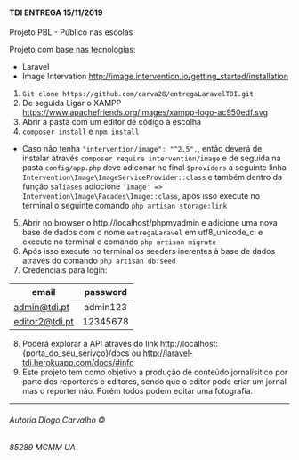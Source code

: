 #### TDI ENTREGA 15/11/2019

Projeto PBL - Público nas escolas 

Projeto com base nas tecnologias:
+ Laravel
+ Image Intervation http://image.intervention.io/getting_started/installation

1. `Git clone https://github.com/carva28/entregaLaravelTDI.git`
2. De seguida Ligar o XAMPP https://www.apachefriends.org/images/xampp-logo-ac950edf.svg
3. Abrir a pasta com um editor de código à escolha
4. `composer install` e `npm install`
+ Caso não tenha `"intervention/image": "^2.5",`, então deverá de instalar através `composer require intervention/image` e de seguida na pasta `config/app.php` deve adiconar no final `$providers` a seguinte linha `Intervention\Image\ImageServiceProvider::class` e também  dentro da função `$aliases` adiocione `'Image' => Intervention\Image\Facades\Image::class`, após isso execute no terminal o seguinte comando `php artisan storage:link`
5. Abrir no browser o http://localhost/phpmyadmin e adicione uma nova base de dados com o nome `entregaLaravel` em utf8_unicode_ci e execute no terminal o comando `php artisan migrate`
6. Após isso execute no terminal os seeders inerentes à base de dados através do comando `php artisan db:seed`
7. Credenciais para login:
    

| email        | password  | 
| ------------- |:-------------:| 
| admin@tdi.pt     | admin123 |
| editor2@tdi.pt    | 12345678 |


8. Poderá explorar a API através do link http://localhost:{porta_do_seu_serivço}/docs ou http://laravel-tdi.herokuapp.com/docs/#info
9. Este projeto tem como objetivo a produção de conteúdo jornalísitico por parte dos reporteres e editores, sendo que o editor pode criar um jornal mas o reporter não. Porém todos podem editar uma fotografia.
___
###### Autoria Diogo Carvalho ©  
###### 85289 MCMM UA
